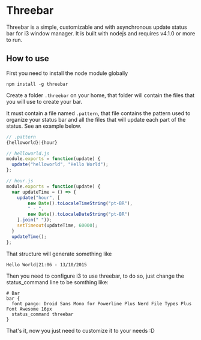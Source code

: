 # Threebar

Threebar is a simple, customizable and with asynchronous update status bar for i3 window manager. It is built with nodejs and requires v4.1.0 or more to run.

## How to use 

First you need to install the node module globally

```
npm install -g threebar
```

Create a folder `.threebar` on your home, that folder will contain the files that you will use to create your bar.

It must contain a file named `.pattern`, that file contains the pattern used to organize your status bar and all the files that will update each part of the status. See an example below.

```javascript
// .pattern
{helloworld}|{hour}
```

```javascript
// helloworld.js
module.exports = function(update) {
  update("helloworld", "Hello World");
};
```

```javascript
// hour.js
module.exports = function(update) {
  var updateTime = () => {
    update("hour", [
        new Date().toLocaleTimeString("pt-BR"),
        " - ",
        new Date().toLocaleDateString("pt-BR")
    ].join(" "));
    setTimeout(updateTime, 60000);
  }
  updateTime();
};
```

That structure will generate something like
```
Hello World|21:06 - 13/10/2015
```

Then you need to configure i3 to use threebar, to do so, just change the status_command line to be somthing like:

```
# Bar
bar {
  font pango: Droid Sans Mono for Powerline Plus Nerd File Types Plus Font Awesome 16px
  status_command threebar 
}
```

That's it, now you just need to customize it to your needs :D
